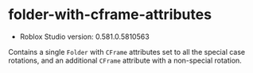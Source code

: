 # folder-with-cframe-attributes
* Roblox Studio version: 0.581.0.5810563

Contains a single `Folder` with `CFrame` attributes set to all the special case rotations, and an additional `CFrame` attribute with a non-special rotation.
